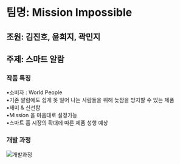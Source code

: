 # 팀명: Mission Impossible  
## 조원: 김진호, 윤희지, 곽민지  
## 주제: 스마트 알람  

### 작품 특징   
•소비자 : World People  
•기존 알람에도 쉽게 못 일어 나는 사람들을 위해 늦잠을 방지할 수 있는 제품  
•재미 & 신선함  
•Mission 을 마음대로 설정가능  
•스마트 홈 시장의 확대에 따른 제품 성행 예상  

### 개발 과정  

![개발과정](https://user-images.githubusercontent.com/29765855/62957898-a35d0200-be30-11e9-998b-d1fb5ab70158.PNG)  
